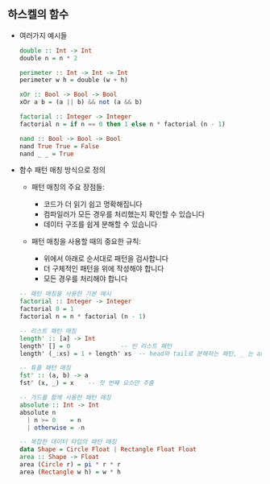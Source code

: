 ## 하스켈의 함수

- 여러가지 예시들

  ```haskell
  double :: Int -> Int
  double n = n * 2

  perimeter :: Int -> Int -> Int
  perimeter w h = double (w + h)

  xOr :: Bool -> Bool -> Bool
  xOr a b = (a || b) && not (a && b)

  factorial :: Integer -> Integer
  factorial n = if n == 0 then 1 else n * factorial (n - 1)

  nand :: Bool -> Bool -> Bool
  nand True True = False
  nand _ _ = True
  ```

- 함수 패턴 매칭 방식으로 정의

  - 패턴 매칭의 주요 장점들:

    - 코드가 더 읽기 쉽고 명확해집니다
    - 컴파일러가 모든 경우를 처리했는지 확인할 수 있습니다
    - 데이터 구조를 쉽게 분해할 수 있습니다

  - 패턴 매칭을 사용할 때의 중요한 규칙:
    - 위에서 아래로 순서대로 패턴을 검사합니다
    - 더 구체적인 패턴을 위에 작성해야 합니다
    - 모든 경우를 처리해야 합니다

  ```haskell
  -- 패턴 매칭을 사용한 기본 예시
  factorial :: Integer -> Integer
  factorial 0 = 1
  factorial n = n * factorial (n - 1)

  -- 리스트 패턴 매칭
  length' :: [a] -> Int
  length' [] = 0              -- 빈 리스트 패턴
  length' (_:xs) = 1 + length' xs  -- head와 tail로 분해하는 패턴, _ 는 anonymous variable 의미

  -- 튜플 패턴 매칭
  fst' :: (a, b) -> a
  fst' (x, _) = x    -- 첫 번째 요소만 추출

  -- 가드를 함께 사용한 패턴 매칭
  absolute :: Int -> Int
  absolute n
    | n >= 0    = n
    | otherwise = -n

  -- 복잡한 데이터 타입의 패턴 매칭
  data Shape = Circle Float | Rectangle Float Float
  area :: Shape -> Float
  area (Circle r) = pi * r * r
  area (Rectangle w h) = w * h
  ```
